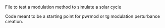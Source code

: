 File to test a modulation method to simulate a solar cycle

Code meant to be a starting point for pwrmod or tg modulation perturbance creation.